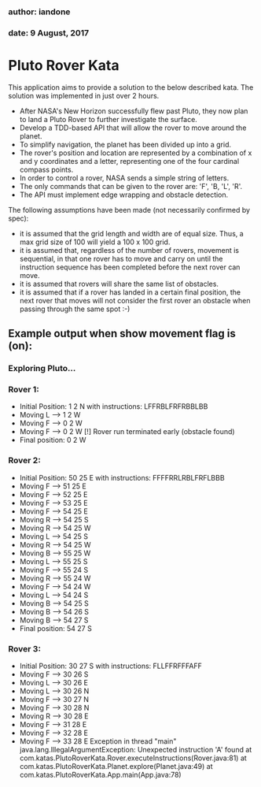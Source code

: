 ### author: iandone
### date: 9 August, 2017

# Pluto Rover Kata
This application aims to provide a solution to the below described kata. The solution was implemented in just over 2 hours.
 * After NASA's New Horizon successfully flew past Pluto, they now plan to land a Pluto Rover to further investigate the surface.
 * Develop a TDD-based API that will allow the rover to move around the planet.
 * To simplify navigation, the planet has been divided up into a grid.
 * The rover's position and location are represented by a combination of x and y coordinates and a letter, representing one of the four cardinal compass points.
 * In order to control a rover, NASA sends a simple string of letters. 
 * The only commands that can be given to the rover are: 'F', 'B, 'L', 'R'.
 * The API must implement edge wrapping and obstacle detection.

The following assumptions have been made (not necessarily confirmed by spec):
 *  it is assumed that the grid length and width are of equal size. Thus, a max grid size of 100 will yield a 100 x 100 grid.
 *  it is assumed that, regardless of the number of rovers, movement is sequential, in that one rover has to move and carry on until the instruction sequence has been completed before the next rover can move.
 *  it is assumed that rovers will share the same list of obstacles.
 *  it is assumed that if a rover has landed in a certain final position, the next rover that moves will not consider the first rover an obstacle when passing through the same spot :-)
    
## Example output when show movement flag is (on):

### Exploring Pluto...

### Rover 1: 
  - Initial Position: 1 2 N with instructions: LFFRBLFRFRBBLBB
  - Moving L --> 1 2 W 
  - Moving F --> 0 2 W 
  - Moving F --> 0 2 W 
    [!] Rover run terminated early (obstacle found)
  - Final position: 0 2 W 

### Rover 2: 
  - Initial Position: 50 25 E with instructions: FFFFRRLRBLFRFLBBB
  - Moving F --> 51 25 E 
  - Moving F --> 52 25 E 
  - Moving F --> 53 25 E 
  - Moving F --> 54 25 E 
  - Moving R --> 54 25 S 
  - Moving R --> 54 25 W 
  - Moving L --> 54 25 S 
  - Moving R --> 54 25 W 
  - Moving B --> 55 25 W 
  - Moving L --> 55 25 S 
  - Moving F --> 55 24 S 
  - Moving R --> 55 24 W 
  - Moving F --> 54 24 W 
  - Moving L --> 54 24 S 
  - Moving B --> 54 25 S 
  - Moving B --> 54 26 S 
  - Moving B --> 54 27 S 
  - Final position: 54 27 S 

### Rover 3: 
  - Initial Position: 30 27 S with instructions: FLLFFRFFFAFF
  - Moving F --> 30 26 S 
  - Moving L --> 30 26 E 
  - Moving L --> 30 26 N 
  - Moving F --> 30 27 N 
  - Moving F --> 30 28 N 
  - Moving R --> 30 28 E 
  - Moving F --> 31 28 E 
  - Moving F --> 32 28 E 
  - Moving F --> 33 28 E 
Exception in thread "main" java.lang.IllegalArgumentException: Unexpected instruction 'A' found
	at com.katas.PlutoRoverKata.Rover.executeInstructions(Rover.java:81)
	at com.katas.PlutoRoverKata.Planet.explore(Planet.java:49)
	at com.katas.PlutoRoverKata.App.main(App.java:78)
